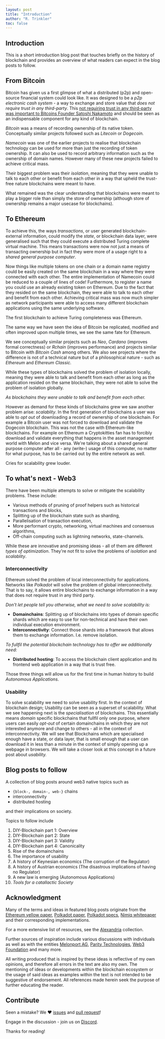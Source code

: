 ```yaml
---
layout: post
title: "Introduction"
author: "R. Trinkler"
toc: false
---
```


## Introduction

This is a short introduction blog post that touches briefly on the history of blockchain and provides an overview of what readers can expect in the blog posts to follow.

## From Bitcoin

Bitcoin has given us a first glimpse of what a distributed (p2p) and open-source financial system could look like. It was designed to be a _p2p electronic cash system_ - a way to exchange and store value that _does not require trust in any third-party_. This [not requiring trust in any third-party was important to Bitcoins Founder Satoshi Nakamoto](http://satoshi.nakamotoinstitute.org/posts/p2pfoundation/1/) and should be seen as an indispensable component for any kind of blockchain.

_Bitcoin_ was a means of recording ownership of its native token. Conceptually similar projects followed such as _Litecoin_ or _Dogecoin._

_Namecoin_ was one of the earlier projects to realise that blockchain technology can be used for more than just the recording of token ownership. It can also be used to record arbitrary information such as the ownership of domain names. However many of these new projects failed to achieve critical mass.

Their biggest problem was their _isolation_, meaning that they were unable to talk to each other or benefit from each other in a way that upheld the trust-free nature blockchains were meant to have.

What remained was the clear understanding that blockchains were meant to play a bigger role than simply the store of ownership (although store of ownership remains a major usecase for blockchains).

## To Ethereum

To achieve this, the ways _transactions_, or user generated blockchain-external information, could modify the _state_, or blockchain data layer, were generalised such that they could execute a distributed Turing complete virtual machine. This means transactions were now not just a means of transacting ownership but in fact they were more of a usage right to a _shared general purpose computer_.

Now things like multiple tokens on one chain or a domain name registry could be easily created on the same blockchain in a way where they were connected with each other. The entire implementation of Namecoin could be reduced to a couple of lines of code! Furthermore, to register a name you could use an already existing token on Ethereum. Due to the fact that they resided on the same blockchain, they were able to talk to each other and benefit from each other. Achieving critical mass was now much simpler as network participants were able to access many different blockchain applications using the same underlying software.

The first blockchain to achieve Turing completeness was Ethereum.

The same way we have seen the idea of Bitcoin be replicated, modified and often improved upon multiple times, we see the same fate for Ethereum.

We see conceptually similar projects such as _Neo_, _Cardano_ (improves formal correctness) or _Rchain_ (improves performance) and projects similar to Bitcoin with _Bitcoin Cash_ among others. We also see projects where the difference is not of a technical nature but of a philosophical nature - such as _Ethereum_ and _Ethereum Classic._

While these types of blockchains solved the problem of isolation locally, meaning they were able to talk and benefit from each other as long as the application resided on the same blockchain, they were not able to solve the problem of isolation globally.

_As blockchains they were unable to talk and benefit from each other._

However as demand for these kinds of blockchains grew we saw another problem arise: _scalablity_. In the first generation of blockchains a user was able to _opt out_ of downloading a record of ownership of one blockchain. For example a Bitcoin user was not forced to download and validate the Dogecoin blockchain. This was not the case with Ethereum-like blockchains. For example on Ethereum a Cryptokitties fan has to forcibly download and validate everything that happens in the asset management world with Melon and vice versa. We're talking about a shared general purpose computer after all - any (write-) usage of this computer, no matter for what purpose, has to be carried out by the entire network as well.

Cries for scalability grew louder.

## To what's next - Web3

There have been multiple attempts to solve or mitigate the scalability problems. These include:

- Various methods of pruning of proof helpers such as historical transactions and blocks,
- Splitting up of the blockchain state such as sharding,
- Parallelisation of transaction execution,
- More performant crypto, networking, virtual machines and consensus algorithms,
- Off-chain computing such as lightning networks, state-channels.

While these are innovative and promising ideas - all of them are different _types of optimization_. They're not fit to solve the problems of _isolation_ and _scalablity_.

### Interconnectivity

Ethereum solved the problem of local interconnectivity for applications.
Networks like _Polkadot_ will solve the problem of global interconnectivity. That is to say, it allows entire blockchains to exchange information in a way that does not require trust in any third party.

_Don't let people tell you otherwise, what we need to solve scalability is:_

- **Domainchains**: Splitting up of blockchains into types of domain specific shards which are easy to use for non-technical and have their own individual execution environment.
- **Interconnectivity**: Connect those shards into a framework that allows them to exchange information. I.e. remove isolation.

_To fullfil the potential blockchain technology has to offer we additionally need:_
- **Distributed hosting**: To access the blockchain client application and its frontend web application in a way that is trust free.

Those three things will allow us for the first time in human history to build _Autonomous Applications_.

### Usability

To solve scalability we need to solve usability first. In the context of blockchain design; Usability can be seen as a superset of scalability. What we see happening next is the _specialisation_ of blockchains. This essentially means _domain_ specific blockchains that fullfil only one purpose, where users can easily _opt-out_ of certain domainchains in which they are not interested anymore and change to others - all in the context of interconnectivity. We will see that Blockchains which are specialised enough have a state, or data layer, that is small enough that a user can download it in less than a minute in the context of simply opening up a webpage in browsers. We will take a closer look at this concept in a future post about _usability._

## Blog posts to follow

A collection of blog posts around web3 native topics such as
- `{block-, domain-, web-}` chains
- interconnectivity
- distributed hosting

and their implications on society.

Topics to follow include
1. DIY-Blockchain part 1: Overview
2. DIY-Blockchain part 2: State
3. DIY-Blockchain part 3: Validity
4. DIY-Blockchain part 4: Canonicality
5. Rise of the domainchains
6. The importance of usability
7. A history of Keynesian economics (The corruption of the Regulator)
8. A history of Austrian economics (The disastrous implications of having no Regulator)
9. A new law is emerging (Autonomous Applications)
10. _Tools for a catallactic Society_

## Acknowledgment

Many of the terms and ideas in featured blog posts originate from the [Ethereum yellow paper](http://gavwood.com/paper.pdf), [Polkadot paper](https://github.com/w3f/polkadot-white-paper/blob/master/PolkaDotPaper.pdf),  [Polkadot specs](https://github.com/w3f/polkadot-spec/blob/master/spec.md), [Nimiq whitepaper](https://medium.com/nimiq-network/nimiq-a-peer-to-peer-payment-protocol-native-to-the-web-ffd324bb084) and their corresponding implementations.

For a more extensive list of resources, see the [Alexandria](https://github.com/Trinkler/alexandria) collection.

Further sources of inspiration include various discussions with individuals as well as with the entities [Melonport AG](https://melonport.com/), [Parity Technologies](https://www.parity.io/), [Web3 Foundation](https://web3.foundation/) and many more.

All writing produced that is inspired by these ideas is reflective of my own opinions, and therefore all errors in the text are also my own. The mentioning of ideas or developments within the blockchain ecosystem or the usage of said ideas as examples within the text is not intended to be suggestive of endorsement. All references made herein seek the purpose of further educating the reader.


## Contribute

Seen a mistake? We ❤ [issues](https://github.com/Trinkler/website/issues/new) and [pull request](https://github.com/Trinkler/website/fork)!

Engage in the discussion - join us on [Discord](https://discord.gg/Te7sWv3).

Thanks for reading!
